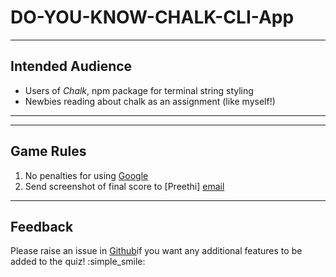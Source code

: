 # DO-YOU-KNOW-CHALK-CLI-App

---
## Intended Audience
* Users of _Chalk_, npm package for terminal string styling
* Newbies reading about chalk as an assignment (like myself!)
---

---
## Game Rules
1. No penalties for using [Google](www.google.com)
2. Send screenshot of final score to [Preethi] [email]
---

## Feedback
Please raise an issue in [Github][url]if you want any additional features to be added to the quiz! :simple_smile:

[email]: preethi.ganeshan@hey.com
[url]: https://github.com/preethiganeshan-dev/Do-you-know-CHALK-CLI-App/issues
